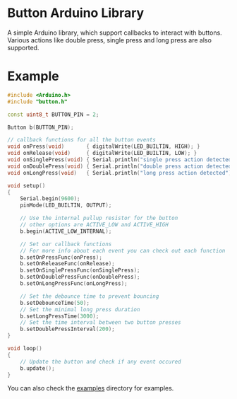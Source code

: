 # Button Arduino Library

A simple Arduino library, which support callbacks to interact with buttons.
Various actions like double press, single press and long press are also supported.

# Example

```C++
#include <Arduino.h>
#include "button.h"

const uint8_t BUTTON_PIN = 2;

Button b(BUTTON_PIN);

// callback functions for all the button events
void onPress(void)       { digitalWrite(LED_BUILTIN, HIGH); }
void onRelease(void)     { digitalWrite(LED_BUILTIN, LOW); }
void onSinglePress(void) { Serial.println("single press action detected"); }
void onDoublePress(void) { Serial.println("double press action detected"); }
void onLongPress(void)   { Serial.println("long press action detected"); }

void setup()
{
    Serial.begin(9600);
    pinMode(LED_BUILTIN, OUTPUT);

    // Use the internal pullup resistor for the button
    // other options are ACTIVE_LOW and ACTIVE_HIGH
    b.begin(ACTIVE_LOW_INTERNAL);

    // Set our callback functions
    // For more info about each event you can check out each function
    b.setOnPressFunc(onPress);
    b.setOnReleaseFunc(onRelease);
    b.setOnSinglePressFunc(onSinglePress);
    b.setOnDoublePressFunc(onDoublePress);
    b.setOnLongPressFunc(onLongPress);

    // Set the debounce time to prevent bouncing
    b.setDebounceTime(50);
    // Set the minimal long press duration
    b.setLongPressTime(3000);
    // Set the time interval between two button presses
    b.setDoublePressInterval(200);
}

void loop()
{
    // Update the button and check if any event occured
    b.update();
}
```

You can also check the [examples](examples) directory for examples.